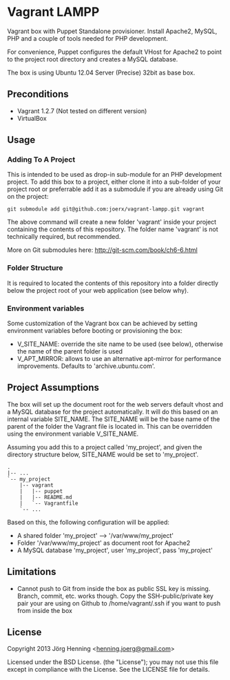 Vagrant LAMPP
=============

Vagrant box with Puppet Standalone provisioner. Install Apache2, MySQL, PHP and 
a couple of tools needed for PHP development.

For convenience, Puppet configures the default VHost for Apache2 to point to 
the project root directory and creates a MySQL database.

The box is using Ubuntu 12.04 Server (Precise) 32bit as base box.

Preconditions
-------------

 * Vagrant 1.2.7 (Not tested on different version)
 * VirtualBox 

Usage
-----

### Adding To A Project

This is intended to be used as drop-in sub-module for an PHP development 
project. To add this box to a project, either clone it into a sub-folder of 
your project root or preferrable add it as a submodule if you are already 
using Git on the project:

````
git submodule add git@github.com:joerx/vagrant-lampp.git vagrant
```` 

The above command will create a new folder 'vagrant' inside your project 
containing the contents of this repository. The folder name 'vagrant' is not 
technically required, but recommended. 

More on Git submodules here: http://git-scm.com/book/ch6-6.html

### Folder Structure

It is required to located the contents of this repository into a folder 
directly below the project root of your web application (see below why).
   
### Environment variables

Some customization of the Vagrant box can be achieved by setting environment 
variables before booting or provisioning the box:
 * V_SITE_NAME: override the site name to be used (see below), otherwise the 
   name of the parent folder is used
 * V_APT_MIRROR: allows to use an alternative apt-mirror for performance 
   improvements. Defaults to 'archive.ubuntu.com'.

Project Assumptions
-------------------

The box will set up the document root for the web servers default vhost and a 
MySQL database for the project automatically. It will do this based on an 
internal variable SITE_NAME. The SITE_NAME will be the base name of the parent 
of the folder the Vagrant file is located in. This can be overridden using the 
environment variable V_SITE_NAME.

Assuming you add this to a project called 'my_project', and given the directory 
structure below, SITE_NAME would be set to 'my_project'. 

````
.
|-- ...
`-- my_project
    |-- vagrant
    |   |-- puppet
    |   |-- README.md
    |   `-- Vagrantfile
    `-- ...
````

Based on this, the following configuration will be applied:
 * A shared folder 'my_project' --> '/var/www/my_project'
 * Folder '/var/www/my_project' as document root for Apache2
 * A MySQL database 'my_project', user 'my_project', pass 'my_project'

Limitations
-----------

 * Cannot push to Git from inside the box as public SSL key is missing. 
   Branch, commit, etc. works though. Copy the SSH-public/private key pair 
   your are using on Github to /home/vagrant/.ssh if you want to push from 
   inside the box 

License
-------

Copyright 2013 Jörg Henning &lt;henning.joerg@gmail.com&gt;

Licensed under the BSD License. (the "License"); you may not use this file 
except in compliance with the License. See the LICENSE file for details.

